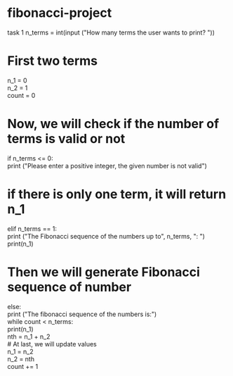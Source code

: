 # fibonacci-project
task 1
n_terms = int(input ("How many terms the user wants to print? "))  
  
# First two terms  
n_1 = 0  
n_2 = 1  
count = 0  
  
# Now, we will check if the number of terms is valid or not  
if n_terms <= 0:  
    print ("Please enter a positive integer, the given number is not valid")  
# if there is only one term, it will return n_1  
elif n_terms == 1:  
    print ("The Fibonacci sequence of the numbers up to", n_terms, ": ")  
    print(n_1)  
# Then we will generate Fibonacci sequence of number  
else:  
    print ("The fibonacci sequence of the numbers is:")  
    while count < n_terms:  
        print(n_1)  
        nth = n_1 + n_2  
       # At last, we will update values  
        n_1 = n_2  
        n_2 = nth  
        count += 1  
